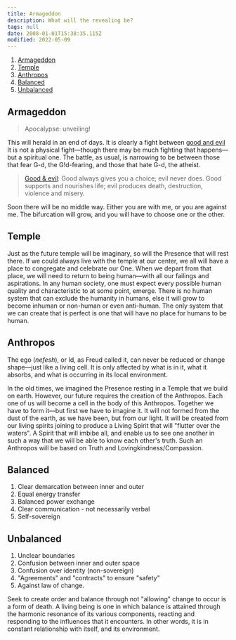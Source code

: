 ```yaml
---
title: Armageddon
description: What will the revealing be?
tags: null
date: 2008-01-01T15:38:35.115Z
modified: 2022-05-09
---
```


1. [Armageddon](#armageddon)
2. [Temple](#temple)
3. [Anthropos](#anthropos)
4. [Balanced](#balanced)
5. [Unbalanced](#unbalanced)

## Armageddon

> Apocalypse: unveiling!

This will herald in an end of days. It is clearly a fight between [good and evil](/site/posts/neshama/good_evil/) It is not a physical fight&mdash;though there may be much fighting that happens&mdash;but a spiritual one. The battle, as usual, is narrowing to be between those that fear G-d, the G!d-fearing, and those that hate G-d, the atheist.

> [Good & evil](good_evil.html): Good always gives you a choice; evil never does. Good supports and nourishes life; evil produces death, destruction, violence and misery.

Soon there will be no middle way. Either you are with me, or you are against me. The bifurcation will grow, and you will have to choose one or the other.

## Temple

Just as the future temple will be imaginary, so will the Presence that will rest there. If we could always live with the temple at our center, we all will have a place to congregate and celebrate our One. When we depart from that place, we will need to return to being human&mdash;with all our failings and aspirations. In any human society, one must expect every possible human quality and characteristic to at some point, emerge. There is no human system that can exclude the humanity in humans, else it will grow to become inhuman or non-human or even anti-human. The only system that we can create that is perfect is one that will have no place for humans to be human.

## Anthropos

The ego (_nefesh_), or Id, as Freud called it, can never be reduced or change shape&mdash;just like a living cell. It is only affected by what is in it, what it absorbs, and what is occurring in its local environment.

In the old times, we imagined the Presence resting in a Temple that we build on earth. However, our future requires the creation of the Anthropos. Each one of us will become a cell in the body of this Anthropos. Together we have to form it&mdash;but first we have to imagine it. It will not formed from the dust of the earth, as we have been, but from our light. It will be created from our living spirits joining to produce a Living Spirit that will "flutter over the waters". A Spirit that will imbibe all, and enable us to see one another in such a way that we will be able to know each other's truth. Such an Anthropos will be based on Truth and Lovingkindness/Compassion.

## Balanced

1. Clear demarcation between inner and outer
2. Equal energy transfer
3. Balanced power exchange
4. Clear communication - not necessarily verbal
5. Self-sovereign

## Unbalanced

1. Unclear boundaries
2. Confusion between inner and outer space
3. Confusion over identity (non-sovereign)
4. "Agreements" and "contracts" to ensure "safety"
5. Against law of change.

Seek to create order and balance through not "allowing" change to occur is a form of death. A living being is one in which balance is attained through the harmonic resonance of its various components, reacting and responding to the influences that it encounters. In other words, it is in constant relationship with itself, and its environment.
